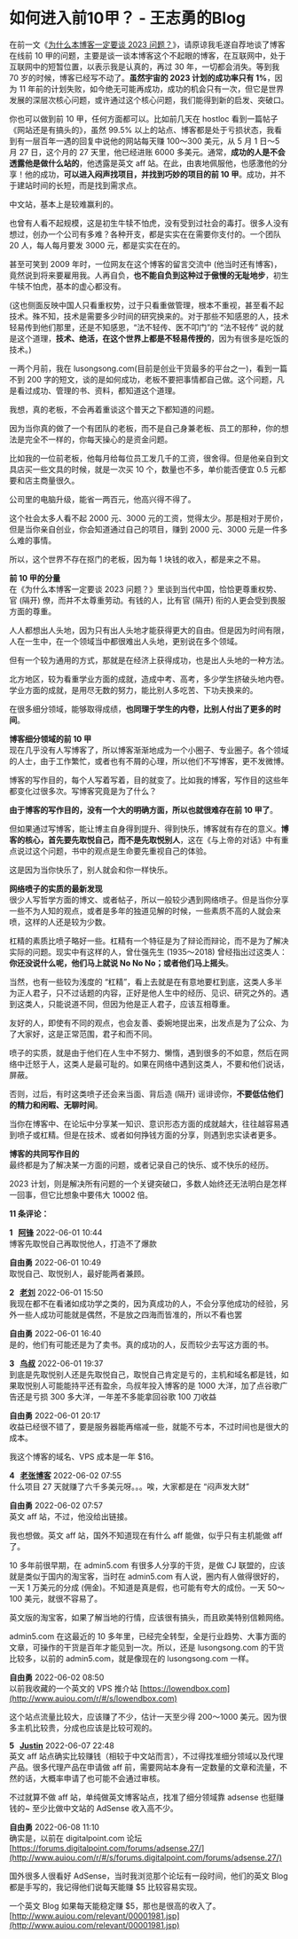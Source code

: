 # 如何进入前10甲？ - 王志勇的Blog
在前一文《[为什么本博客一定要谈 2023 问题？](http://www.auiou.com/relevant/00001978.jsp)》，请原谅我毛遂自荐地谈了博客在线前 10 甲的问题，主要是谈一谈本博客这个不起眼的博客，在互联网中，处于互联网中的短暂位置，以表示我是认真的，再过 30 年，一切都会消失。等到我 70 岁的时候，博客已经写不动了。**虽然宇宙的 2023 计划的成功率只有 1%**，因为 11 年前的计划失败，如今绝无可能再成功，成功的机会只有一次，但它是世界发展的深层次核心问题，或许通过这个核心问题，我们能得到新的启发、突破口。

你也可以做到前 10 甲，任何方面都可以。比如前几天在 hostloc 看到一篇帖子《网站还是有搞头的》，虽然 99.5% 以上的站点、博客都是处于亏损状态，我看到有一层百年一遇的回复中说他的网站每天赚 100～300 美元，从 5 月 1 日～5 月 27 日，这个月的 27 天里，他已经进账 6000 多美元。通常，**成功的人是不会透露他是做什么站的**，他透露是英文 aff 站。在此，由衷地佩服他，也感激他的分享！他的成功，**可以进入闷声找项目，并找到巧妙的项目的前 10 甲**。成功，并不于建站时间的长短，而是找到需求点。

中文站，基本上是较难赢利的。

也曾有人看不起规模，这是初生牛犊不怕虎，没有受到过社会的毒打。很多人没有想过，创办一个公司有多难？各种开支，都是实实在在需要你支付的。一个团队 20 人，每人每月要发 3000 元，都是实实在在的。

甚至可笑到 2009 年时，一位网友在这个博客的留言交流中 (他当时还有博客)，竟然说到将来要雇用我。人再自负，**也不能自负到这种过于傲慢的无耻地步**，初生牛犊不怕虎，基本的虚心都没有。

(这也侧面反映中国人只看重权势，过于只看重做管理，根本不重视，甚至看不起技术。殊不知，技术是需要多少时间的研究换来的。对于那些不知感恩的人，技术轻易传到他们那里，还是不知感恩，“法不轻传、医不叩门”的 “法不轻传” 说的就是这个道理，**技术、绝活，在这个世界上都是不轻易传授的**，因为有很多是吃饭的技术。)

一两个月前，我在 lusongsong.com(目前是创业干货最多的平台之一)，看到一篇不到 200 字的短文，谈的是如何成功，老板不要把事情都自己做。这个问题，凡是看过成功、管理的书、资料，都知道这个道理。

我想，真的老板，不会再着重谈这个普天之下都知道的问题。

因为当你真的做了一个有团队的老板，而不是自己身兼老板、员工的那种，你的想法是完全不一样的，你每天操心的是资金问题。

比如我的一位前老板，他每月给每位员工发几千的工资，很舍得。但是他亲自到文具店买一些文具的时候，就是一次买 10 个，数量也不多，单价能否便宜 0.5 元都要和店主商量很久。

公司里的电脑升级，能省一两百元，他高兴得不得了。

这个社会太多人看不起 2000 元、3000 元的工资，觉得太少。那是相对于房价，但是当你亲自创业，你会知道通过自己的项目，赚到 2000 元、3000 元是一件多么难的事情。

所以，这个世界不存在抠门的老板，因为每 1 块钱的收入，都是来之不易。

**前 10 甲的分量**  
在《为什么本博客一定要谈 2023 问题？》里谈到当代中国，恰恰更尊重权势、官 (隔开) 僚，而并不太尊重劳动。有钱的人，比有官 (隔开) 衔的人更会受到畏服方面的尊重。

人人都想出人头地，因为只有出人头地才能获得更大的自由。但是因为时间有限，人在一生中，在一个领域当中都很难出人头地，更别说在多个领域。

但有一个较为通用的方式，那就是在经济上获得成功，也是出人头地的一种方法。

北方地区，较为看重学业方面的成就，造成中考、高考，多少学生挤破头地内卷。学业方面的成就，是用尽无数的努力，能比别人多吃苦、下功夫换来的。

在很多细分领域，能够取得成绩，**也同理于学生的内卷，比别人付出了更多的时间**。

**博客细分领域的前 10 甲**  
现在几乎没有人写博客了，所以博客渐渐地成为一个小圈子、专业圈子。各个领域的人士，由于工作繁忙，或者也有不屑的心理，所以他们不写博客，更不发微博。

博客的写作目的，每个人写着写着，目的就变了。比如我的博客，写作目的这些年都变化过很多次。写博客究竟是为了什么？

**由于博客的写作目的，没有一个大的明确方面，所以也就很难存在前 10 甲了**。

但如果通过写博客，能让博主自身得到提升、得到快乐，博客就有存在的意义。**博客的核心，首先要先取悦自己，而不是先取悦别人**，这在《与上帝的对话》中有重点说过这个问题，书中的观点是生命要先重视自己的体验。

这是因为当你快乐了，别人就会和你一样快乐。

**网络喷子的实质的最新发现**  
很少人写哲学方面的博文、或者帖子，所以一般较少遇到网络喷子。但是当你分享一些不为人知的观点，或者是多年的独道见解的时候，一些素质不高的人就会来喷，这样的人还是较为少数。

杠精的素质比喷子略好一些。杠精有一个特征是为了辩论而辩论，而不是为了解决实际的问题。现实中有这样的人，曾仕强先生 (1935～2018) 曾经指出过这类人：**你还没说什么呢，他们马上就说 No No No；或者他们马上摇头**。

当然，也有一些较为浅度的 “杠精”，看上去就是在有意地要杠到底，这类人多半为正人君子，只不过话题的内容，正好是他人生中的经历、见识、研究之外的。遇到这类人，只能说道不同，但因为他是正人君子，应该互相尊重。

友好的人，即使有不同的观点，也会友善、委婉地提出来，出发点是为了公众、为了大家好，这是正常范围，君子和而不同。

喷子的实质，就是由于他们在人生中不努力、懒惰，遇到很多的不如意，然后在网络中迁怒于人，这类人是最可耻的。如果在网络中遇到这类人，不要和他们说话，屏蔽。

否则，过后，有时这类喷子还会来当面、背后造 (隔开) 谣诽谤你，**不要低估他们的精力和闲暇、无聊时间**。

当你在博客中、在论坛中分享某一知识、意识形态方面的成就越大，往往越容易遇到喷子或杠精。但是在技术、或者如何挣钱方面的分享，则遇到忠实读者更多。

**博客的共同写作目的**  
最终都是为了解决某一方面的问题，或者记录自己的快乐、或不快乐的经历。

2023 计划，则是解决所有问题的一个关键突破口，多数人始终还无法明白是怎样一回事，但它比想象中要伟大 10002 倍。

**11 条评论：** 

**1   [阿锋](https://feng.pub/)** 2022-06-01 10:44  
博客先取悦自己再取悦他人，打造不了爆款

**自由勇** 2022-06-01 10:49  
取悦自己、取悦别人，最好能两者兼顾。

**2   [老刘](https://iliu.org/)** 2022-06-01 15:50  
我现在都不在看诸如成功学之类的，因为真成功的人，不会分享他成功的经验，另外一些人成功可能就是偶然，不是放之四海而皆准的，所以不看也罢

**自由勇** 2022-06-01 16:40  
是的，他们有可能还是为了卖书。真的成功的人，反而较少去写这方面的书。

**3   [鸟叔](https://thornbird.org/)** 2022-06-01 19:37  
到底是先取悦别人还是先取悦自己，取悦自己肯定是亏的，主机和域名都是钱，如果取悦别人可能能持平还有盈余，鸟叔年投入博客的是 1000 大洋，加了点谷歌广告还是亏损 300 多大洋，一年差不多能拿回谷歌 100 刀收益

**自由勇** 2022-06-01 20:17  
收益已经很不错了，要是服务器能再缩减一些，就能不亏本，不过时间也是很大的成本。

我这个博客的域名、VPS 成本是一年 $16。

**4   [老张博客](https://laozhang.org/)** 2022-06-02 07:55  
什么项目 27 天就赚了六千多美元呀。。。唉，大家都是在 “闷声发大财”

**自由勇** 2022-06-02 07:57  
英文 aff 站，不过，他没给出链接。

我也想做。英文 aff 站，国外不知道现在有什么 aff 能做，似乎只有主机能做 aff 了。

10 多年前很早期，在 admin5.com 有很多人分享的干货，是做 CJ 联盟的，应该就是类似于国内的淘宝客，当时在 admin5.com 有人说，圈内有人做得很好的，一天 1 万美元的分成 (佣金)。不知道是真是假，也可能有夸大的成份。一天 50～100 美元，就很不容易了。

英文版的淘宝客，如果了解当地的行情，应该很有搞头，而且欧美特别信赖网络。

admin5.com 在这最近的 10 多年里，已经完全转型，全是行业趋势、大事方面的文章，可操作的干货是百年才能见到一次。所以，还是 lusongsong.com 的干货比较多，以前的 admin5.com，就是像现在的 lusongsong.com 一样。

**自由勇** 2022-06-02 08:50  
以前我收藏的一个英文的 VPS 推介站 [https://lowendbox.com](http://www.auiou.com/r/#/s/lowendbox.com)

这个站点流量比较大，应该赚了不少，估计一天至少得 200～1000 美元。因为很多主机比较贵，分成也应该是比较可观的。

**5   [Justin](https://zblogs.top/)** 2022-06-07 22:48  
英文 aff 站点确实比较赚钱（相较于中文站而言），不过得找准细分领域以及代理产品。很多代理产品在申请做 aff 前，需要网站本身有一定数量的文章和流量，不然的话，大概率申请了也可能不会通过审核。

不过就算不做 aff 站，单纯做英文博客站点，找准了细分领域靠 adsense 也挺赚钱的~ 至少比做中文站的 AdSense 收入高不少。

**自由勇** 2022-06-08 11:10  
确实是，以前在 digitalpoint.com 论坛 [https://forums.digitalpoint.com/forums/adsense.27/](http://www.auiou.com/r/#/s/forums.digitalpoint.com/forums/adsense.27/)

国外很多人很看好 AdSense，当时我浏览那个论坛有一段时间，他们的英文 Blog 都是手写的，我记得他们说每天能赚 $5 比较容易实现。

一个英文 Blog 如果每天能稳定赚 $5，那也是很高的收入了。 
 [http://www.auiou.com/relevant/00001981.jsp](http://www.auiou.com/relevant/00001981.jsp)
